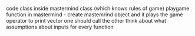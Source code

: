 code class inside mastermind class (which knows rules of game)
playgame function in mastermind
    - create mastemrind object and it plays the game
operator to print vector
one should call the other
think about what assumptions about inputs for every function
